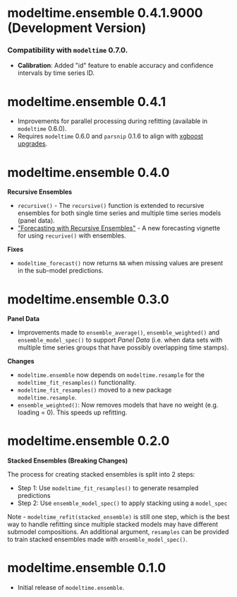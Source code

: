 # modeltime.ensemble 0.4.1.9000 (Development Version)

### Compatibility with `modeltime` 0.7.0. 

- __Calibration__: Added "id" feature to enable accuracy and confidence intervals by time series ID. 

# modeltime.ensemble 0.4.1

- Improvements for parallel processing during refitting (available in `modeltime` 0.6.0). 
- Requires `modeltime` 0.6.0 and `parsnip` 0.1.6 to align with [xgboost upgrades](https://github.com/business-science/modeltime/issues/107). 


# modeltime.ensemble 0.4.0

__Recursive Ensembles__

- `recursive()` - The `recursive()` function is extended to recursive ensembles for both single time series and multiple time series models (panel data).
- ["Forecasting with Recursive Ensembles"](https://business-science.github.io/modeltime.ensemble/articles/recursive-ensembles.html) - A new forecasting vignette for using `recurive()` with ensembles.

__Fixes__

- `modeltime_forecast()` now returns `NA` when missing values are present in the sub-model predictions.  

# modeltime.ensemble 0.3.0

__Panel Data__

- Improvements made to `ensemble_average()`, `ensemble_weighted()` and `ensemble_model_spec()` to support _Panel Data_ (i.e. when data sets with multiple time series groups that have possibly overlapping time stamps). 

__Changes__

- `modeltime.ensemble` now depends on `modeltime.resample` for the `modeltime_fit_resamples()` functionality.
- `modeltime_fit_resamples()` moved to a new package `modeltime.resample`.
- `ensemble_weighted()`: Now removes models that have no weight (e.g. loading = 0). This speeds up refitting.  

# modeltime.ensemble 0.2.0

__Stacked Ensembles (Breaking Changes)__

The process for creating stacked ensembles is split into 2 steps:

- Step 1: Use `modeltime_fit_resamples()` to generate resampled predictions
- Step 2: Use `ensemble_model_spec()` to apply stacking using a `model_spec`

Note - `modeltime_refit(stacked_ensemble)` is still one step, which is the best way to handle refitting since multiple stacked models may have different submodel compositions. An additional argument, `resamples` can be provided to train stacked ensembles made with `ensemble_model_spec()`.

# modeltime.ensemble 0.1.0

* Initial release of `modeltime.ensemble`.
